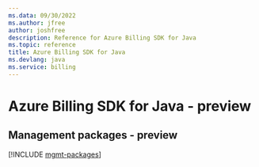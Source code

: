 ```yaml
---
ms.data: 09/30/2022
ms.author: jfree
author: joshfree
description: Reference for Azure Billing SDK for Java
ms.topic: reference
title: Azure Billing SDK for Java
ms.devlang: java
ms.service: billing
---
```

# Azure Billing SDK for Java - preview

## Management packages - preview
[!INCLUDE [mgmt-packages](billing-mgmt-index.md)]